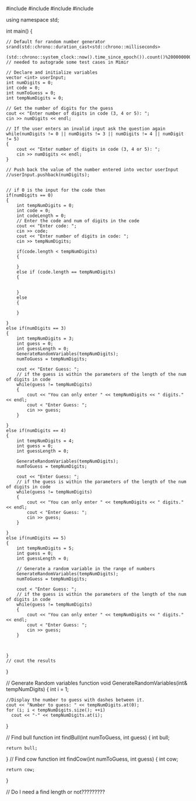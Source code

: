 #include <iostream>
#include <vector>
#include <cstdlib>
#include <chrono>

using namespace std;

int main() {
	
	// Default for random number generator
	srand(std::chrono::duration_cast<std::chrono::milliseconds>
     (std::chrono::system_clock::now().time_since_epoch()).count()%2000000000); 
    // needed to autograde some test cases in Mimir
	
	// Declare and initialize variables
	vector <int> userInput;
	int numDigits = 0;
	int code = 0;
	int numToGuess = 0;
	int tempNumDigits = 0;
	
	// Get the number of digits for the guess
	cout << "Enter number of digits in code (3, 4 or 5): ";
	cin >> numDigits << endl;
	
	// If the user enters an invalid input ask the question again
	while(numDigits != 0 || numDigits != 3 || numDigits != 4 || numDigit != 5)
	{
		cout << "Enter number of digits in code (3, 4 or 5): ";
		cin >> numDigits << endl;
	}
	
	// Push back the value of the number entered into vector userInput
	//userInput.pushback(numDigits);
	
	
	// if 0 is the input for the code then 
	if(numDigits == 0)
	{
		int tempNumDigits = 0;
		int code = 0;
		int codeLength = 0;
		// Enter the code and num of digits in the code
		cout << "Enter code: ";
		cin >> code;
		cout << "Enter number of digits in code: ";
		cin >> tempNumDigits;
		
		if(code.length < tempNumDigits)
		{
			
		}
		else if (code.length == tempNumDigits)
		{
			
			
		}
		else
		{
			
		}
		
	}
	else if(numDigits == 3)
	{
		int tempNumDigits = 3;
		int guess = 0;
		int guessLength = 0;
		GenerateRandomVariables(tempNumDigits);
		numToGuess = tempNumDigits;
		
		cout << "Enter Guess: ";
		// if the guess is within the parameters of the length of the num of digits in code
		while(guess != tempNumDigits)
		{
			cout << "You can only enter " << tempNumDigits << " digits." << endl;
			cout < "Enter Guess: ";
			cin >> guess;
		}
		
	}
	else if(numDigits == 4)
	{
		int tempNumDigits = 4;
		int guess = 0;
		int guessLength = 0;
		
		GenerateRandomVariables(tempNumDigits);
		numToGuess = tempNumDigits;
		
		cout << "Enter Guess: ";
		// if the guess is within the parameters of the length of the num of digits in code
		while(guess != tempNumDigits)
		{
			cout << "You can only enter " << tempNumDigits << " digits." << endl;
			cout < "Enter Guess: ";
			cin >> guess;
		}
		
	}	
	else if(numDigits == 5)
	{
		int tempNumDigits = 5;
		int guess = 0;
		int guessLength = 0;
		
		// Generate a random variable in the range of numbers
		GenerateRandomVariables(tempNumDigits);
		numToGuess = tempNumDigits;
		
		cout < "Enter Guess: ";
		// if the guess is within the parameters of the length of the num of digits in code
		while(guess != tempNumDigits)
		{
			cout << "You can only enter " << tempNumDigits << " digits." << endl;
			cout < "Enter Guess: ";
			cin >> guess;
		}

		
		
	}
	// cout the results
	
    
}


// Generate Random variables function
void GenerateRandomVariables(int& tempNumDigits)
{
	int i = 1;
	
	//Display the number to guess with dashes between it.
	cout << "Number to guess: " << tempNumDigits.at(0);
	for (i; i < tempNumDigits.size(); ++i)
      cout << "-" << tempNumDigits.at(i); 
}

// Find bull function
int findBull(int numToGuess, int guess)
{
	int bull;
	
	
	return bull;
}
// Find cow function
int findCow(int numToGuess, int guess)
{
	int cow;
	
	return cow;
}



// Do I need a find length or not?????????
















